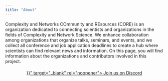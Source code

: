 ```yaml
---
title: "About"
---
```


Complexity and Networks COmmunity and REsources (CORE) is an organization dedicated to connecting scientists and organizations in the fields of Complexity and Network Science. We enhance collaboration among organizations that organize talks, seminars, and events, and we collect all conference and job application deadlines to create a hub where scientists can find relevant news and information. On this page, you will find information about the organizations and contributors involved in this project.

<div style="display: flex; justify-content: center; align-items: center; margin-top: 20px;">
  <a
    class="btn btn-primary"
    href="{{< get_social_link "discord" >}}"
    target="_blank" rel="noopener">
    Join us on Discord
    <i class="fa fa-arrow-right pl-2"></i>
  </a>
</div>

